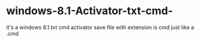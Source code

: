 # windows-8.1-Activator-txt-cmd-
it's a windows 8.1 txt cmd activator 
save file with extension is cmd 
just like a .cmd 
